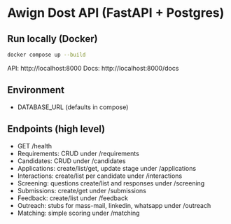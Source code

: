 # Awign Dost API (FastAPI + Postgres)

## Run locally (Docker)

```bash
docker compose up --build
```

API: http://localhost:8000
Docs: http://localhost:8000/docs

## Environment
- DATABASE_URL (defaults in compose)

## Endpoints (high level)
- GET /health
- Requirements: CRUD under /requirements
- Candidates: CRUD under /candidates
- Applications: create/list/get, update stage under /applications
- Interactions: create/list per candidate under /interactions
- Screening: questions create/list and responses under /screening
- Submissions: create/get under /submissions
- Feedback: create/list under /feedback
- Outreach: stubs for mass-mail, linkedin, whatsapp under /outreach
- Matching: simple scoring under /matching

